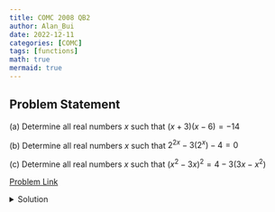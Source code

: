 ```yaml
---
title: COMC 2008 QB2
author: Alan_Bui
date: 2022-12-11
categories: [COMC]
tags: [functions]
math: true
mermaid: true
---
```


## Problem Statement
 
(a) Determine all real numbers $x$ such that $(x + 3)(x − 6) = −14$

(b) Determine all real numbers $x$ such that $2^{2x} − 3(2^x) − 4 = 0$

(c) Determine all real numbers $x$ such that $(x^2 − 3x)^2 = 4 − 3(3x − x^2)$

[Problem Link](https://www2.cms.math.ca/Competitions/COMC/examarchive/comc2008-exam-en.pdf)

<details>
<summary> Solution </summary>

(a)

$$(x + 3)(x − 6) = −14$$

$$x^2 - 3x - 4 = 0$$

$$(x - 4)(x + 1) = 0$$

$$x - 4 = 0 \implies x = 4$$

$$x + 1 = 0 \implies x = -1$$

(b)

$$2^{2x} − 3(2^x) − 4 = 0$$

$$(2^x)^2 - 3(2^x) - 4 = 0$$

$$(2^x - 4)(2^x + 1) = 0$$

$$2^x - 4 = 0 \implies x = 2$$

$$2^x + 1 = 0 \implies \text{no solution}$$

(c)

$$(x^2 − 3x)^2 = 4 − 3(3x − x^2)$$

$$ \text{Sub } y = x^2 - 3x: y^2 - 3y - 4 = 0$$

$$(y - 4)(y + 1) = 0$$

$$y - 4 = 0 \implies x^2 - 3x - 4 = 0$$

$$(x - 4)(x + 1) = 0 \implies x \in \{-1, 4\}$$

$$y + 1 = 0 \implies x^2 - 3x + 1 = 0$$

$$x = \dfrac{-(-3) \pm \sqrt{(-3)^2 - 4(1)(1)}}{2(1)}$$

$$x = \dfrac{3 \pm \sqrt{5}}{2}$$

$$\therefore x \in \{-1, 4, \dfrac{3 + \sqrt{5}}{2}, \dfrac{3 - \sqrt{5}}{2}  \}$$

</details>